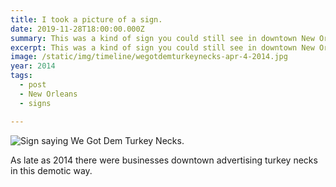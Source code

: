 ```yaml
---
title: I took a picture of a sign.
date: 2019-11-28T18:00:00.000Z
summary: This was a kind of sign you could still see in downtown New Orleans in 2014.
excerpt: This was a kind of sign you could still see in downtown New Orleans in 2014.
image: /static/img/timeline/wegotdemturkeynecks-apr-4-2014.jpg
year: 2014
tags:
  - post
  - New Orleans
  - signs

---
```


![Sign saying We Got Dem Turkey Necks.](/static/img/timeline/wegotdemturkeynecks-apr-4-2014.jpg "Sign saying We Got Dem Turkey Necks.")

As late as 2014 there were businesses downtown advertising turkey necks in this demotic way.
